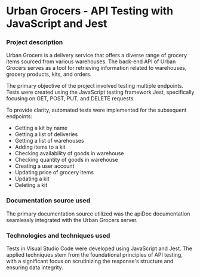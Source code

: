 # Urban Grocers - API Testing with JavaScript and Jest

### Project description

Urban Grocers is a delivery service that offers a diverse range of grocery items sourced from various warehouses. The back-end API of Urban Grocers serves as a tool for retrieving information related to warehouses, grocery products, kits, and orders.

The primary objective of the project involved testing multiple endpoints. Tests were created using the JavaScript testing framework Jest, specifically focusing on GET, POST, PUT, and DELETE requests.

To provide clarity, automated tests were implemented for the subsequent endpoints:

- Getting a kit by name
- Getting a list of deliveries
- Getting a list of warehouses
- Adding items to a kit
- Checking availability of goods in warehouse
- Checking quantity of goods in warehouse
- Creating a user account
- Updating price of grocery items
- Updating a kit
- Deleting a kit

### Documentation source used

The primary documentation source utilized was the apiDoc documentation seamlessly integrated with the Urban Grocers server.

### Technologies and techniques used

Tests in Visual Studio Code were developed using JavaScript and Jest. The applied techniques stem from the foundational principles of API testing, with a significant focus on scrutinizing the response's structure and ensuring data integrity.

